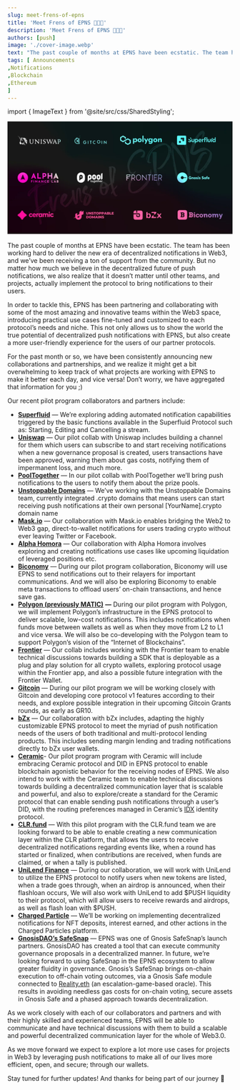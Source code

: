 ```yaml
---
slug: meet-frens-of-epns
title: 'Meet Frens of EPNS 💖💖💖'
description: 'Meet Frens of EPNS 💖💖💖'
authors: [push]
image: './cover-image.webp'
text: "The past couple of months at EPNS have been ecstatic. The team has been working hard to deliver the new era of decentralized notifications in Web3, and we’ve been receiving a ton of support from the community. "
tags: [ Announcements
,Notifications
,Blockchain
,Ethereum
]
---
```

import { ImageText } from '@site/src/css/SharedStyling';

![Cover Image of Meet Frens of EPNS 💖💖💖](./cover-image.webp)

<!--truncate-->

The past couple of months at EPNS have been ecstatic. The team has been working hard to deliver the new era of decentralized notifications in Web3, and we’ve been receiving a ton of support from the community. But no matter how much we believe in the decentralized future of push notifications, we also realize that it doesn’t matter until other teams, and projects, actually implement the protocol to bring notifications to their users.

In order to tackle this, EPNS has been partnering and collaborating with some of the most amazing and innovative teams within the Web3 space, introducing practical use cases fine-tuned and customized to each protocol’s needs and niche. This not only allows us to show the world the true potential of decentralized push notifications with EPNS, but also create a more user-friendly experience for the users of our partner protocols.

For the past month or so, we have been consistently announcing new collaborations and partnerships, and we realize it might get a bit overwhelming to keep track of what projects are working with EPNS to make it better each day, and vice versa! Don’t worry, we have aggregated that information for you ;)

Our recent pilot program collaborators and partners include:

*   [**Superfluid**](https://medium.com/ethereum-push-notification-service/programmable-money-2-0-meets-epns-4a2f52dccb32) — We’re exploring adding automated notification capabilities triggered by the basic functions available in the Superfluid Protocol such as: Starting, Editing and Cancelling a stream.
*   [**Uniswap**](https://medium.com/ethereum-push-notification-service/accelerating-defi-with-epns-f2cbfaa33c91) — Our pilot collab with Uniswap includes building a channel for them which users can subscribe to and start receiving notifications when a new governance proposal is created, users transactions have been approved, warning them about gas costs, notifying them of impermanent loss, and much more.
*   [**PoolTogether**](https://medium.com/ethereum-push-notification-service/win-win-for-users-of-pooltogether-and-epns-adb6e8d9188f)  — In our pilot collab with PoolTogether we’ll bring push notifications to the users to notify them about the prize pools.
*   [**Unstoppable Domains**](https://medium.com/ethereum-push-notification-service/epns-partners-with-unstoppable-domains-4d5507ddb6bd) — We’ve working with the Unstoppable Domains team, currently integrated .crypto domains that means users can start receiving push notifications at their own personal \[YourName\].crypto domain name
*   [**Mask.io**](https://medium.com/ethereum-push-notification-service/building-web3-on-top-of-web2-0-with-mask-io-29d0d5e562e5) — Our collaboration with Mask.io enables bridging the Web2 to Web3 gap, direct-to-wallet notifications for users trading crypto without ever leaving Twitter or Facebook.
*   [**Alpha Homora**](https://medium.com/ethereum-push-notification-service/we-alpha-homora-innovations-in-defi-with-epns-3873f74dc48) — Our collaboration with Alpha Homora involves exploring and creating notifications use cases like upcoming liquidation of leveraged positions etc.
*   [**Biconomy**](https://medium.com/ethereum-push-notification-service/meta-txn-power-house-biconomy-collaborates-with-epns-d33032658466) — During our pilot program collaboration, Biconomy will use EPNS to send notifications out to their relayers for important communications. And we will also be exploring Biconomy to enable meta transactions to offload users’ on-chain transactions, and hence save gas.
*   [**Polygon (previously MATIC)**](https://medium.com/ethereum-push-notification-service/scaling-web3notifs-on-polygons-layer-2-100e19e3269d) **—** During our pilot program with Polygon, we will implement Polygon’s infrastructure in the EPNS protocol to deliver scalable, low-cost notifications. This includes notifications when funds move between wallets as well as when they move from L2 to L1 and vice versa. We will also be co-developing with the Polygon team to support Polygon’s vision of the “Internet of Blockchains”.
*   [**Frontier**](https://medium.com/ethereum-push-notification-service/defi-aggregator-frontier-to-support-web3-notifications-fd9a4927f689) — Our collab includes working with the Frontier team to enable technical discussions towards building a SDK that is deployable as a plug and play solution for all crypto wallets, exploring protocol usage within the Frontier app, and also a possible future integration with the Frontier Wallet.
*   [**Gitcoin**](https://medium.com/ethereum-push-notification-service/gitcoin-growing-open-source-using-web3-notifs-36a9ec6e97dc)  — During our pilot program we will be working closely with Gitcoin and developing core protocol v1 features according to their needs, and explore possible integration in their upcoming Gitcoin Grants rounds, as early as GR10.
*   [**bZx**](https://medium.com/ethereum-push-notification-service/epns-partners-with-bzx-to-deliver-crucial-margin-trading-push-notifications-to-wallets-a2f52e4fcefe)  — Our collaboration with bZx includes, adapting the highly customizable EPNS protocol to meet the myriad of push notification needs of the users of both traditional and multi-protocol lending products. This includes sending margin lending and trading notifications directly to bZx user wallets.
*   [**Ceramic**](https://medium.com/ethereum-push-notification-service/advancing-ceramic-networks-decentralized-identity-network-with-epns-264b24a7508f)\- Our pilot program program with Ceramic will include embracing Ceramic protocol and DID in EPNS protocol to enable blockchain agonistic behavior for the receiving nodes of EPNS. We also intend to work with the Ceramic team to enable technical discussions towards building a decentralized communication layer that is scalable and powerful, and also to explore/create a standard for the Ceramic protocol that can enable sending push notifications through a user’s DID, with the routing preferences managed in Ceramic’s [IDX](http://idx.xyz/) identity protocol.
*   [**CLR.fund**](https://medium.com/ethereum-push-notification-service/advancing-clr-fund-funding-protocol-with-web3notifs-366b61408aa3)  — With this pilot program with the CLR.fund team we are looking forward to be able to enable creating a new communication layer within the CLR platform, that allows the users to receive decentralized notifications regarding events like, when a round has started or finalized, when contributions are received, when funds are claimed, or when a tally is published.
*   [**UniLend Finance**](https://medium.com/ethereum-push-notification-service/epns-partners-with-unilend-finance-to-deliver-notifications-for-permissionless-money-markets-e647300b68ce)  — During our collaboration, we will work with UniLend to utilize the EPNS protocol to notify users when new tokens are listed, when a trade goes through, when an airdrop is announced, when their flashloan occurs, We will also work with UniLend to add $PUSH liquidity to their protocol, which will allow users to receive rewards and airdrops, as well as flash loan with $PUSH.
*   [**Charged Particle**](https://medium.com/ethereum-push-notification-service/advancing-charged-particles-interest-bearing-nfts-with-epns-dc5643325300) — We’ll be working on implementing decentralized notifications for NFT deposits, interest earned, and other actions in the Charged Particles platform.
*   [**GnosisDAO’s SafeSnap**](https://medium.com/ethereum-push-notification-service/epns-honored-to-be-gnosisdaos-safesnap-launch-partner-e8a176b9a36) — EPNS was one of Gnosis SafeSnap’s launch partners. GnosisDAO has created a tool that can execute community governance proposals in a decentralized manner. In future, we’re looking forward to using SafeSnap in the EPNS ecosystem to allow greater fluidity in governance. Gnosis’s SafeSnap brings on-chain execution to off-chain voting outcomes, via a Gnosis Safe module connected to [Reality.eth](https://reality.eth.link/) (an escalation-game-based oracle). This results in avoiding needless gas costs for on-chain voting, secure assets in Gnosis Safe and a phased approach towards decentralization.

As we work closely with each of our collaborators and partners and with their highly skilled and experienced teams, EPNS will be able to communicate and have technical discussions with them to build a scalable and powerful decentralized communication layer for the whole of Web3.0.

As we move forward we expect to explore a lot more use cases for projects in Web3 by leveraging push notifications to make all of our lives more efficient, open, and secure; through our wallets.

Stay tuned for further updates! And thanks for being part of our journey 💖